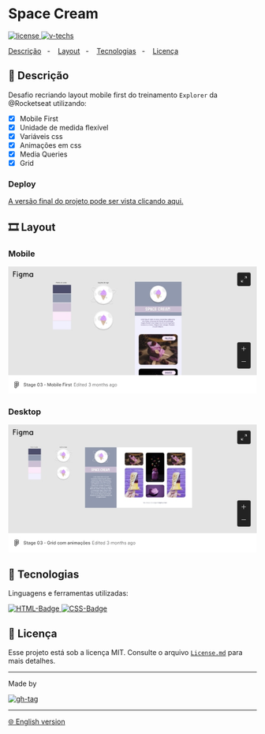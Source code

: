 # Space Cream

[![license] ![v-techs]](#readme)

[Descrição](#-descrição)&nbsp;&nbsp;&nbsp;-&nbsp;&nbsp;&nbsp;
[Layout](#%EF%B8%8F-layout)&nbsp;&nbsp;&nbsp;-&nbsp;&nbsp;&nbsp;
[Tecnologias](#-tecnologias)&nbsp;&nbsp;&nbsp;-&nbsp;&nbsp;&nbsp;
[Licença](#-licença) &nbsp;&nbsp;&nbsp;

## 📌 Descrição

Desafio recriando layout mobile first do treinamento `Explorer` da @Rocketseat utilizando:

- [x] Mobile First
- [x] Unidade de medida flexível
- [x] Variáveis css
- [x] Animações em css
- [x] Media Queries
- [x] Grid

### Deploy

[A versão final do projeto pode ser vista clicando aqui.](https://dam450.github.io/rseat-spacecream/)

## 🎞️ Layout

### Mobile

[![figma-preview]](https://www.figma.com/file/bmswjQHCOR1E2sqTanVTmb/Stage-03---Mobile-First-(Copy)?node-id=0%3A1&viewer=1)

### Desktop

[![figma-preview2]](https://www.figma.com/embed?embed_host=notion&url=https%3A%2F%2Fwww.figma.com%2Ffile%2FpddZCuQIRLjk5dEHQ4L4YR%2FStage-03---Grid-com-anima%25C3%25A7%25C3%25B5es%3Fnode-id%3D0%253A1&viewer=1)

## 🧰 Tecnologias

Linguagens e ferramentas utilizadas:

[![HTML-Badge][html5] ![CSS-Badge][css3]](#-tecnologias)

## 📄 Licença

Esse projeto está sob a licença MIT. Consulte o arquivo [`License.md`](./License.md) para mais detalhes.

---

Made by

[![gh-tag]](https://github.com/dam450/)

---
[🌐 English version](./README.md)

<!-- Images -->

[figma-preview]: ./.github/figma.jpg 'Figma preview'
[figma-preview2]: ./.github/figma2.jpg 'Figma preview'
[img-preview]: ./.github/preview.jpg 'Figma preview'

[langs]: https://img.shields.io/github/languages/count/dam450/space-shooter?style=plastic 'Linguagens utilizadas'
[html5]: https://img.shields.io/badge/html5-E34F26?logo=html5&logoColor=fff&style=for-the-badge 'HTML5 badge'
[css3]: https://img.shields.io/badge/css3-1572B6?logo=CSS3&logoColor=fff&style=for-the-badge 'CSS3 badge'
[js]: https://img.shields.io/badge/JavaScript-F7DF1E?logo=JavaScript&logoColor=000&style=for-the-badge 'javascript badge'
[v-techs]: https://img.shields.io/github/languages/count/dam450/rocket-sect?label=Techs&logo=GitHub&style=plastic 'Tecnologias'
[v-tag]: https://img.shields.io/github/v/tag/dam450/rocket-sect?color=555&label=tag&logo=GitHub&style=plastic 'GitHub Tag Version'
[license]: https://img.shields.io/github/license/dam450/rocket-sect?color=blue&label=Licen%C3%A7a&logo=Conventional%20Commits&logoColor=fff&style=plastic 'License badge'
[gh-tag]: https://img.shields.io/badge/DAM450-181717?logo=GitHub&logoColor=fff&link=https://github.com/dam450/ "Dam450's GitHub Tag"
